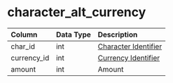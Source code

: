 # character_alt_currency

| Column | Data Type | Description |
| :--- | :--- | :--- |
| char_id | int | [Character Identifier](character_data.md) |
| currency_id | int | [Currency Identifier](../../schema/alternate-currency/alternate_currency.md) |
| amount | int | Amount |

